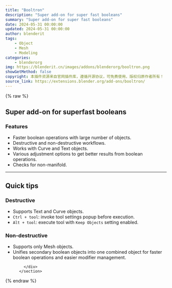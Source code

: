 ```yaml
---
title: "Booltron"
description: "Super add-on for super fast booleans"
summary: "Super add-on for super fast booleans"
date: 2024-05-31 00:00:00
updated: 2024-05-31 00:00:00
author: blenderit
tags: 
    - Object
    - Mesh
    - Modeling
categories:
    - blenderorg
img: https://blenderit.cn/images/addons/blenderorg/booltron.png
showGetMethod: false
copyright: 本插件资源来自官网插件库，遵循开源协议，可免费使用，版权归原作者所有！
source_link: https://extensions.blender.org/add-ons/booltron/
---
```


{% raw %}
<section id="about" class="mt-3">
            <div class="box style-rich-text">
              <h2>Super add-on for superfast booleans</h2>
<h3>Features</h3>
<ul>
<li>Faster boolean operations with large number of objects.</li>
<li>Destructive and non-destructive workflows.</li>
<li>Works with Curve and Text objects.</li>
<li>Various adjustment options to get better results from boolean operations.</li>
<li>Checks for non-manifold.</li>
</ul>
<hr>
<h2>Quick tips</h2>
<h3>Destructive</h3>
<ul>
<li>Supports Text and Curve objects.</li>
<li><code>Ctrl + tool</code>: invoke tool settings popup before execution.</li>
<li><code>Alt + tool</code>: execute tool with <code>Keep Objects</code> setting enabled.</li>
</ul>
<h3>Non-destructive</h3>
<ul>
<li>Supports only Mesh objects.</li>
<li>Unifies secondary boolean objects into one combined object for faster boolean operations and easier modifier management.</li>
</ul>

            </div>
          </section>
<div style="display: none">blenderorg</div>
{% endraw %}